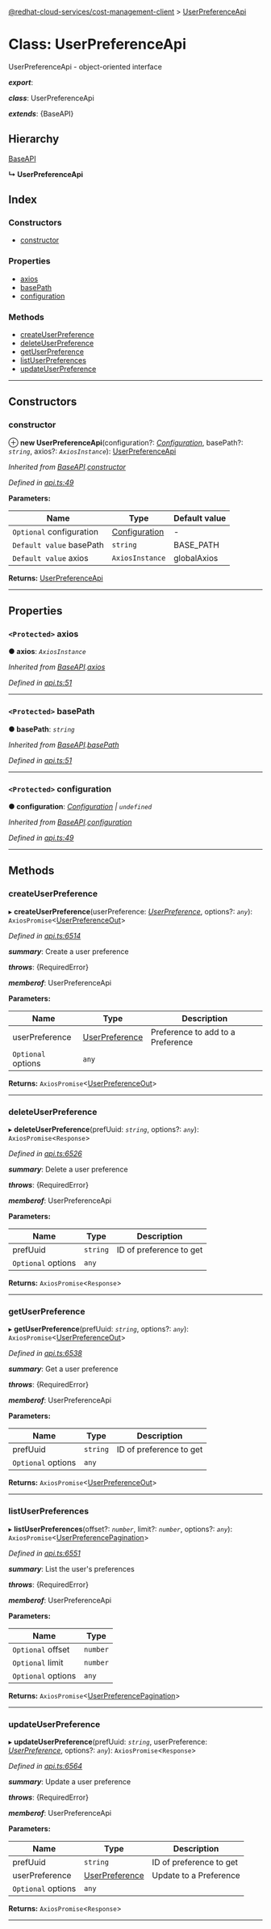 [@redhat-cloud-services/cost-management-client](../README.md) > [UserPreferenceApi](../classes/userpreferenceapi.md)

# Class: UserPreferenceApi

UserPreferenceApi - object-oriented interface

*__export__*: 

*__class__*: UserPreferenceApi

*__extends__*: {BaseAPI}

## Hierarchy

 [BaseAPI](baseapi.md)

**↳ UserPreferenceApi**

## Index

### Constructors

* [constructor](userpreferenceapi.md#constructor)

### Properties

* [axios](userpreferenceapi.md#axios)
* [basePath](userpreferenceapi.md#basepath)
* [configuration](userpreferenceapi.md#configuration)

### Methods

* [createUserPreference](userpreferenceapi.md#createuserpreference)
* [deleteUserPreference](userpreferenceapi.md#deleteuserpreference)
* [getUserPreference](userpreferenceapi.md#getuserpreference)
* [listUserPreferences](userpreferenceapi.md#listuserpreferences)
* [updateUserPreference](userpreferenceapi.md#updateuserpreference)

---

## Constructors

<a id="constructor"></a>

###  constructor

⊕ **new UserPreferenceApi**(configuration?: *[Configuration](configuration.md)*, basePath?: *`string`*, axios?: *`AxiosInstance`*): [UserPreferenceApi](userpreferenceapi.md)

*Inherited from [BaseAPI](baseapi.md).[constructor](baseapi.md#constructor)*

*Defined in [api.ts:49](https://github.com/RedHatInsights/javascript-clients/blob/master/packages/cost-management/api.ts#L49)*

**Parameters:**

| Name | Type | Default value |
| ------ | ------ | ------ |
| `Optional` configuration | [Configuration](configuration.md) | - |
| `Default value` basePath | `string` |  BASE_PATH |
| `Default value` axios | `AxiosInstance` |  globalAxios |

**Returns:** [UserPreferenceApi](userpreferenceapi.md)

___

## Properties

<a id="axios"></a>

### `<Protected>` axios

**● axios**: *`AxiosInstance`*

*Inherited from [BaseAPI](baseapi.md).[axios](baseapi.md#axios)*

*Defined in [api.ts:51](https://github.com/RedHatInsights/javascript-clients/blob/master/packages/cost-management/api.ts#L51)*

___
<a id="basepath"></a>

### `<Protected>` basePath

**● basePath**: *`string`*

*Inherited from [BaseAPI](baseapi.md).[basePath](baseapi.md#basepath)*

*Defined in [api.ts:51](https://github.com/RedHatInsights/javascript-clients/blob/master/packages/cost-management/api.ts#L51)*

___
<a id="configuration"></a>

### `<Protected>` configuration

**● configuration**: *[Configuration](configuration.md) \| `undefined`*

*Inherited from [BaseAPI](baseapi.md).[configuration](baseapi.md#configuration)*

*Defined in [api.ts:49](https://github.com/RedHatInsights/javascript-clients/blob/master/packages/cost-management/api.ts#L49)*

___

## Methods

<a id="createuserpreference"></a>

###  createUserPreference

▸ **createUserPreference**(userPreference: *[UserPreference](../interfaces/userpreference.md)*, options?: *`any`*): `AxiosPromise`<[UserPreferenceOut](../interfaces/userpreferenceout.md)>

*Defined in [api.ts:6514](https://github.com/RedHatInsights/javascript-clients/blob/master/packages/cost-management/api.ts#L6514)*

*__summary__*: Create a user preference

*__throws__*: {RequiredError}

*__memberof__*: UserPreferenceApi

**Parameters:**

| Name | Type | Description |
| ------ | ------ | ------ |
| userPreference | [UserPreference](../interfaces/userpreference.md) |  Preference to add to a Preference |
| `Optional` options | `any` |

**Returns:** `AxiosPromise`<[UserPreferenceOut](../interfaces/userpreferenceout.md)>

___
<a id="deleteuserpreference"></a>

###  deleteUserPreference

▸ **deleteUserPreference**(prefUuid: *`string`*, options?: *`any`*): `AxiosPromise`<`Response`>

*Defined in [api.ts:6526](https://github.com/RedHatInsights/javascript-clients/blob/master/packages/cost-management/api.ts#L6526)*

*__summary__*: Delete a user preference

*__throws__*: {RequiredError}

*__memberof__*: UserPreferenceApi

**Parameters:**

| Name | Type | Description |
| ------ | ------ | ------ |
| prefUuid | `string` |  ID of preference to get |
| `Optional` options | `any` |

**Returns:** `AxiosPromise`<`Response`>

___
<a id="getuserpreference"></a>

###  getUserPreference

▸ **getUserPreference**(prefUuid: *`string`*, options?: *`any`*): `AxiosPromise`<[UserPreferenceOut](../interfaces/userpreferenceout.md)>

*Defined in [api.ts:6538](https://github.com/RedHatInsights/javascript-clients/blob/master/packages/cost-management/api.ts#L6538)*

*__summary__*: Get a user preference

*__throws__*: {RequiredError}

*__memberof__*: UserPreferenceApi

**Parameters:**

| Name | Type | Description |
| ------ | ------ | ------ |
| prefUuid | `string` |  ID of preference to get |
| `Optional` options | `any` |

**Returns:** `AxiosPromise`<[UserPreferenceOut](../interfaces/userpreferenceout.md)>

___
<a id="listuserpreferences"></a>

###  listUserPreferences

▸ **listUserPreferences**(offset?: *`number`*, limit?: *`number`*, options?: *`any`*): `AxiosPromise`<[UserPreferencePagination](../interfaces/userpreferencepagination.md)>

*Defined in [api.ts:6551](https://github.com/RedHatInsights/javascript-clients/blob/master/packages/cost-management/api.ts#L6551)*

*__summary__*: List the user's preferences

*__throws__*: {RequiredError}

*__memberof__*: UserPreferenceApi

**Parameters:**

| Name | Type |
| ------ | ------ |
| `Optional` offset | `number` |
| `Optional` limit | `number` |
| `Optional` options | `any` |

**Returns:** `AxiosPromise`<[UserPreferencePagination](../interfaces/userpreferencepagination.md)>

___
<a id="updateuserpreference"></a>

###  updateUserPreference

▸ **updateUserPreference**(prefUuid: *`string`*, userPreference: *[UserPreference](../interfaces/userpreference.md)*, options?: *`any`*): `AxiosPromise`<`Response`>

*Defined in [api.ts:6564](https://github.com/RedHatInsights/javascript-clients/blob/master/packages/cost-management/api.ts#L6564)*

*__summary__*: Update a user preference

*__throws__*: {RequiredError}

*__memberof__*: UserPreferenceApi

**Parameters:**

| Name | Type | Description |
| ------ | ------ | ------ |
| prefUuid | `string` |  ID of preference to get |
| userPreference | [UserPreference](../interfaces/userpreference.md) |  Update to a Preference |
| `Optional` options | `any` |

**Returns:** `AxiosPromise`<`Response`>

___

